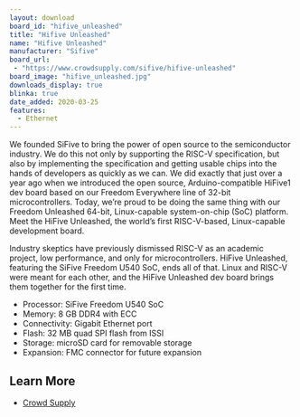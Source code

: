 ```yaml
---
layout: download
board_id: "hifive_unleashed"
title: "Hifive Unleashed"
name: "Hifive Unleashed"
manufacturer: "Sifive"
board_url:
 - "https://www.crowdsupply.com/sifive/hifive-unleashed"
board_image: "hifive_unleashed.jpg"
downloads_display: true
blinka: true
date_added: 2020-03-25
features:
  - Ethernet
---
```


We founded SiFive to bring the power of open source to the semiconductor industry. We do this not only by supporting the RISC-V specification, but also by implementing the specification and getting usable chips into the hands of developers as quickly as we can. We did exactly that just over a year ago when we introduced the open source, Arduino-compatible HiFive1 dev board based on our Freedom Everywhere line of 32-bit microcontrollers. Today, we’re proud to be doing the same thing with our Freedom Unleashed 64-bit, Linux-capable system-on-chip (SoC) platform. Meet the HiFive Unleashed, the world’s first RISC-V-based, Linux-capable development board.

Industry skeptics have previously dismissed RISC-V as an academic project, low performance, and only for microcontrollers. HiFive Unleashed, featuring the SiFive Freedom U540 SoC, ends all of that. Linux and RISC-V were meant for each other, and the HiFive Unleashed dev board brings them together for the first time.

- Processor: SiFive Freedom U540 SoC
- Memory: 8 GB DDR4 with ECC
- Connectivity: Gigabit Ethernet port
- Flash: 32 MB quad SPI flash from ISSI
- Storage: microSD card for removable storage
- Expansion: FMC connector for future expansion

## Learn More
* [Crowd Supply](https://www.crowdsupply.com/sifive/hifive-unleashed)

